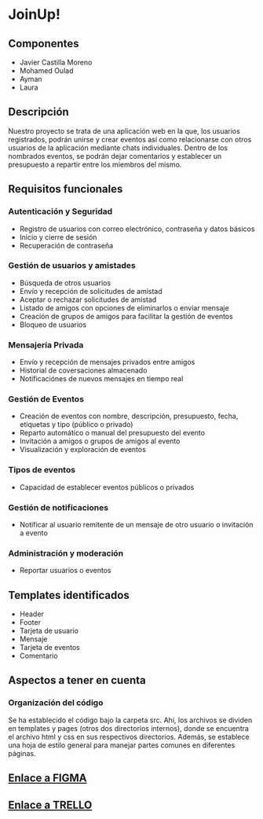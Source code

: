 # JoinUp!
## Componentes
- Javier Castilla Moreno
- Mohamed Oulad
- Ayman
- Laura
## Descripción
Nuestro proyecto se trata de una aplicación web en la que, los usuarios registrados, podrán unirse y crear eventos así como relacionarse con otros usuarios de la aplicación mediante chats individuales. Dentro de los nombrados eventos, se podrán dejar comentarios y establecer un presupuesto a repartir entre los miembros del mismo.
## Requisitos funcionales
### Autenticación y Seguridad
 - Registro de usuarios con correo electrónico, contraseña y datos básicos
 - Inicio y cierre de sesión
 - Recuperación de contraseña
### Gestión de usuarios y amistades
 - Búsqueda de otros usuarios
 - Envío y recepción de solicitudes de amistad
 - Aceptar o rechazar solicitudes de amistad
 - Listado de amigos con opciones de eliminarlos o enviar mensaje
 - Creación de grupos de amigos para facilitar la gestión de eventos
 - Bloqueo de usuarios
### Mensajería Privada
 - Envío y recepción de mensajes privados entre amigos
 - Historial de coversaciones almacenado
 - Notificaciónes de nuevos mensajes en tiempo real
### Gestión de Eventos
 - Creación de eventos con nombre, descripción, presupuesto, fecha, etiquetas y tipo (público o privado)
 - Reparto automático o manual del presupuesto del evento
 - Invitación a amigos o grupos de amigos al evento
 - Visualización y exploración de eventos
### Tipos de eventos
  - Capacidad de establecer eventos públicos o privados
### Gestión de notificaciones
 - Notificar al usuario remitente de un mensaje de otro usuario o invitación a evento
### Administración y moderación
 - Reportar usuarios o eventos
## Templates identificados
 - Header
 - Footer
 - Tarjeta de usuario
 - Mensaje
 - Tarjeta de eventos
 - Comentario
## Aspectos a tener en cuenta
### Organización del código
Se ha establecido el código bajo la carpeta src. Ahí, los archivos se dividen en templates y pages (otros dos directorios internos), donde se encuentra el archivo html y css en sus respectivos directorios. Además, se establece una hoja de estilo general para manejar partes comunes en diferentes páginas.
## [Enlace a FIGMA](https://www.figma.com/design/ABeWHXO1qitqzbR2bnhS9T/PWM-JoinUp!?node-id=1-3&t=TyWa8IP3k8JfVk5e-1)
## [Enlace a TRELLO](https://trello.com/invite/b/67a24b3933b864d3cf52e972/ATTI14351afe23768f40790cf40b7db50216F78CB56A/joinup)